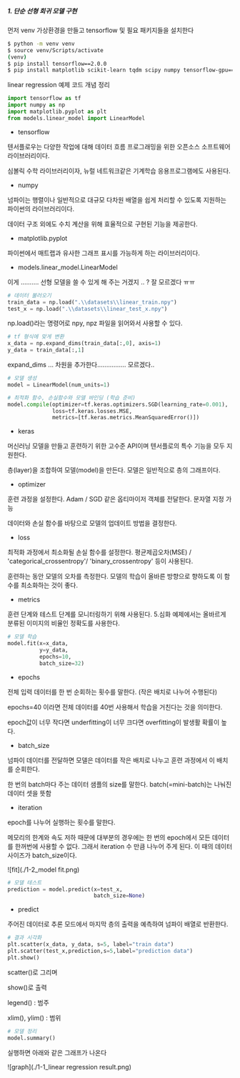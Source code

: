 ##### 1. 단순 선형 회귀 모델 구현

먼저 venv 가상환경을 만들고 tensorflow 및 필요 패키지들을 설치한다

```bash
$ python -m venv venv
$ source venv/Scripts/activate
(venv)
$ pip install tensorflow==2.0.0
$ pip install matplotlib scikit-learn tqdm scipy numpy tensorflow-gpu==2.0.0
```



linear regression 예제 코드 개념 정리

```python
import tensorflow as tf
import numpy as np
import matplotlib.pyplot as plt
from models.linear_model import LinearModel
```

- tensorflow

텐서플로우는 다양한 작업에 대해 데이터 흐름 프로그래밍을 위한 오픈소스 소프트웨어 라이브러리이다.

심볼릭 수학 라이브러리이자, 뉴럴 네트워크같은 기계학습 응용프로그램에도 사용된다.



- numpy

넘파이는 행렬이나 일반적으로 대규모 다차원 배열을 쉽게 처리할 수 있도록 지원하는 파이썬의 라이브러리이다.

데이터 구조 외에도 수치 계산을 위해 효율적으로 구현된 기능을 제공한다.



- matplotlib.pyplot

파이썬에서 매트랩과 유사한 그래프 표시를 가능하게 하는 라이브러리이다.



- models.linear_model.LinearModel

이게 .......... 선형 모델을 쓸 수 있게 해 주는 거겠지 .. ? 잘 모르겠다 ㅠㅠ



```python
# 데이터 불러오기
train_data = np.load(".\\datasets\\linear_train.npy")
test_x = np.load(".\\datasets\\linear_test_x.npy")
```

np.load()라는 명령어로 npy, npz 파일을 읽어와서 사용할 수 있다.



```python
# tf 형식에 맞게 변환
x_data = np.expand_dims(train_data[:,0], axis=1)
y_data = train_data[:,1]
```

expand_dims ... 차원을 추가한다................ 모르겠다..



```python
# 모델 생성
model = LinearModel(num_units=1)
```



```python
# 최적화 함수, 손실함수와 모델 바인딩 (학습 준비)
model.compile(optimizer=tf.keras.optimizers.SGD(learning_rate=0.001),
			  loss=tf.keras.losses.MSE,
			  metrics=[tf.keras.metrics.MeanSquaredError()])
```

- keras

머신러닝 모델을 만들고 훈련하기 위한 고수준 API이며 텐서플로의 특수 기능을 모두 지원한다.

층(layer)을 조합하여 모델(model)을 만든다. 모델은 일반적으로 층의 그래프이다.



- optimizer

훈련 과정을 설정한다. Adam / SGD 같은 옵티마이저 객체를 전달한다. 문자열 지정 가능

데이터와 손실 함수를 바탕으로 모델의 업데이트 방법을 결정한다.



- loss

최적화 과정에서 최소화될 손실 함수를 설정한다. 평균제곱오차(MSE) / 'categorical_crossentropy'/ 'binary_crossentropy' 등이 사용된다.

훈련하는 동안 모델의 오차를 측정한다. 모델의 학습이 올바른 방향으로 향하도록 이 함수를 최소화하는 것이 좋다.



- metrics

훈련 단계와 테스트 단계를 모니터링하기 위해 사용된다. 5.심화 예제에서는 올바르게 분류된 이미지의 비율인 정확도를 사용한다.



```python
# 모델 학습
model.fit(x=x_data, 
		  y=y_data, 
		  epochs=10, 
		  batch_size=32)
```

- epochs

전체 입력 데이터를 한 번 순회하는 횟수를 말한다. (작은 배치로 나누어 수행된다)

epochs=40 이라면 전체 데이터를 40번 사용해서 학습을 거친다는 것을 의미한다.

epoch값이 너무 작다면 underfitting이 너무 크다면 overfitting이 발생활 확률이 높다.



- batch_size

넘파이 데이터를 전달하면 모델은 데이터를 작은 배치로 나누고 훈련 과정에서 이 배치를 순회한다. 

한 번의 batch마다 주는 데이터 샘플의 size를 말한다. batch(=mini-batch)는 나눠진 데이터 셋을 뜻함



- iteration

epoch를 나누어 실행하는 횟수를 말한다.

메모리의 한계와 속도 저하 때문에 대부분의 경우에는 한 번의 epoch에서 모든 데이터를 한꺼번에 사용할 수 없다. 그래서 iteration 수 만큼 나누어 주게 된다. 이 때의 데이터 사이즈가 batch_size이다.

![fit](./1-2_model fit.png)



```python
# 모델 테스트
prediction = model.predict(x=test_x,
    					   batch_size=None)
```

- predict

주어진 데이터로 추론 모드에서 마지막 층의 출력을 예측하여 넘파이 배열로 반환한다.



```python
# 결과 시각화
plt.scatter(x_data, y_data, s=5, label="train data")
plt.scatter(test_x,prediction,s=5,label="prediction data")
plt.show()
```

scatter()로 그리며

show()로 출력

legend() : 범주

xlim(), ylim() : 범위



```python
# 모델 정리
model.summary()
```



실행하면 아래와 같은 그래프가 나온다

![graph](./1-1_linear regression result.png)